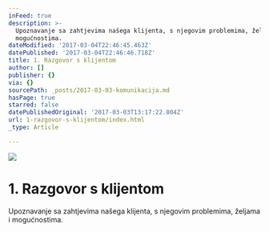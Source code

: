 ```yaml
---
inFeed: true
description: >-
  Upoznavanje sa zahtjevima našega klijenta, s njegovim problemima, željama i
  mogućnostima.
dateModified: '2017-03-04T22:46:45.463Z'
datePublished: '2017-03-04T22:46:46.718Z'
title: 1. Razgovor s klijentom
author: []
publisher: {}
via: {}
sourcePath: _posts/2017-03-03-komunikacija.md
hasPage: true
starred: false
datePublishedOriginal: '2017-03-03T13:17:22.804Z'
url: 1-razgovor-s-klijentom/index.html
_type: Article

---
```

![](https://the-grid-user-content.s3-us-west-2.amazonaws.com/9a0ad8e0-b22a-491e-ae3f-b8f4c3869d94.jpg)

# 1\. Razgovor s klijentom

Upoznavanje sa zahtjevima našega klijenta, s njegovim problemima, željama i mogućnostima.